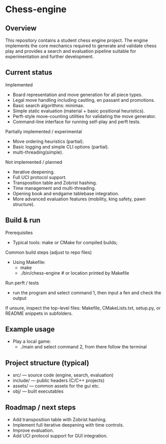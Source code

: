 # Chess-engine

## Overview

This repository contains a student chess engine project. The engine implements the core mechanics required to generate and validate chess play and provides a search and evaluation pipeline suitable for experimentation and further development.

## Current status

Implemented
- Board representation and move generation for all piece types.
- Legal move handling including castling, en passant and promotions.
- Basic search algorithms: minimax.
- Simple static evaluation (material + basic positional heuristics).
- Perft-style move-counting utilities for validating the move generator.
- Command-line interface for running self-play and perft tests.

Partially implemented / experimental
- Move ordering heuristics (partial).
- Basic logging and simple CLI options (partial).
- multi-threading(simple).

Not implemented / planned
- Iterative deepening.
- Full UCI protocol support.
- Transposition table and Zobrist hashing.
- Time management and multi-threading.
- Opening book and endgame tablebase integration.
- More advanced evaluation features (mobility, king safety, pawn structure).

## Build & run

Prerequisites
- Typical tools: make or CMake for compiled builds;

Common build steps (adjust to repo files)
- Using Makefile:
    - make
    - ./bin/chess-engine                # or location printed by Makefile

Run perft / tests
  - run the program and select command 1, then input a fen and check the output

If unsure, inspect the top-level files: Makefile, CMakeLists.txt, setup.py, or README snippets in subfolders.

## Example usage

- Play a local game:
    - ./main and select command 2, from there follow the terminal

## Project structure (typical)
- src/        — source code (engine, search, evaluation)
- include/    — public headers (C/C++ projects)
- assets/     — common assets for the gui etc.
- obj/        — built executables


## Roadmap / next steps
- Add transposition table with Zobrist hashing.
- Implement full iterative deepening with time controls.
- Improve evaluation.
- Add UCI protocol support for GUI integration.
